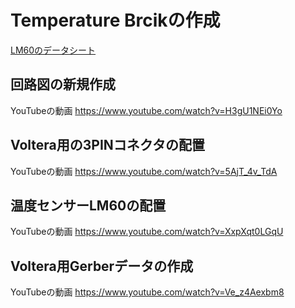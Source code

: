 # Temperature Brcikの作成

[LM60のデータシート](http://www.tij.co.jp/jp/lit/ds/symlink/lm60.pdf)

## 回路図の新規作成

YouTubeの動画
https://www.youtube.com/watch?v=H3gU1NEi0Yo

## Voltera用の3PINコネクタの配置 

YouTubeの動画
https://www.youtube.com/watch?v=5AjT_4v_TdA

## 温度センサーLM60の配置

YouTubeの動画
https://www.youtube.com/watch?v=XxpXqt0LGqU

## Voltera用Gerberデータの作成 

YouTubeの動画
https://www.youtube.com/watch?v=Ve_z4Aexbm8


